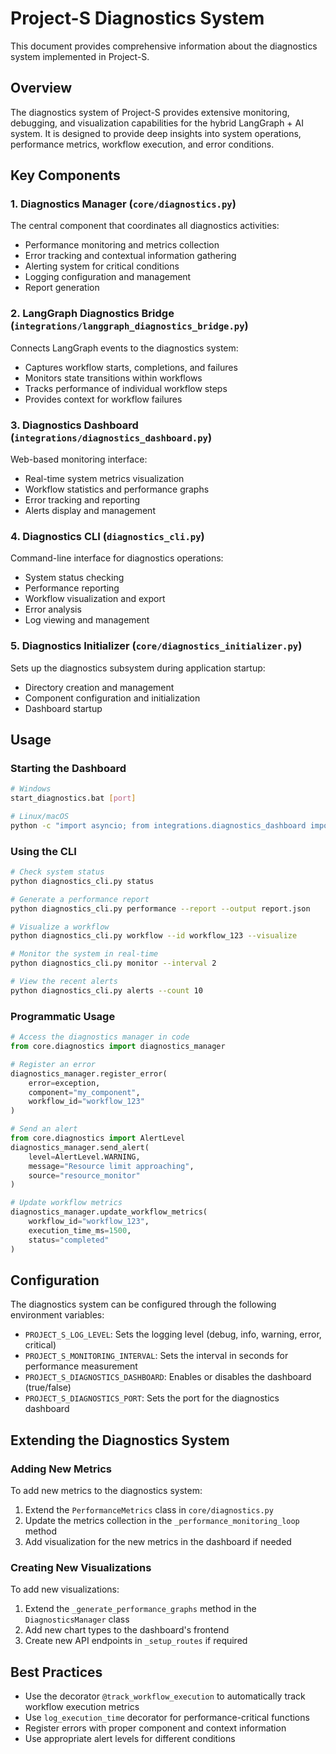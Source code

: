 # Project-S Diagnostics System

This document provides comprehensive information about the diagnostics system implemented in Project-S.

## Overview

The diagnostics system of Project-S provides extensive monitoring, debugging, and visualization capabilities for the hybrid LangGraph + AI system. It is designed to provide deep insights into system operations, performance metrics, workflow execution, and error conditions.

## Key Components

### 1. Diagnostics Manager (`core/diagnostics.py`)

The central component that coordinates all diagnostics activities:

- Performance monitoring and metrics collection
- Error tracking and contextual information gathering
- Alerting system for critical conditions
- Logging configuration and management
- Report generation

### 2. LangGraph Diagnostics Bridge (`integrations/langgraph_diagnostics_bridge.py`)

Connects LangGraph events to the diagnostics system:

- Captures workflow starts, completions, and failures
- Monitors state transitions within workflows
- Tracks performance of individual workflow steps
- Provides context for workflow failures

### 3. Diagnostics Dashboard (`integrations/diagnostics_dashboard.py`)

Web-based monitoring interface:

- Real-time system metrics visualization
- Workflow statistics and performance graphs
- Error tracking and reporting
- Alerts display and management

### 4. Diagnostics CLI (`diagnostics_cli.py`)

Command-line interface for diagnostics operations:

- System status checking
- Performance reporting
- Workflow visualization and export
- Error analysis
- Log viewing and management

### 5. Diagnostics Initializer (`core/diagnostics_initializer.py`)

Sets up the diagnostics subsystem during application startup:

- Directory creation and management
- Component configuration and initialization
- Dashboard startup

## Usage

### Starting the Dashboard

```bash
# Windows
start_diagnostics.bat [port]

# Linux/macOS
python -c "import asyncio; from integrations.diagnostics_dashboard import dashboard, start_dashboard; asyncio.run(start_dashboard())"
```

### Using the CLI

```bash
# Check system status
python diagnostics_cli.py status

# Generate a performance report
python diagnostics_cli.py performance --report --output report.json

# Visualize a workflow
python diagnostics_cli.py workflow --id workflow_123 --visualize

# Monitor the system in real-time
python diagnostics_cli.py monitor --interval 2

# View the recent alerts
python diagnostics_cli.py alerts --count 10
```

### Programmatic Usage

```python
# Access the diagnostics manager in code
from core.diagnostics import diagnostics_manager

# Register an error
diagnostics_manager.register_error(
    error=exception,
    component="my_component",
    workflow_id="workflow_123"
)

# Send an alert
from core.diagnostics import AlertLevel
diagnostics_manager.send_alert(
    level=AlertLevel.WARNING,
    message="Resource limit approaching",
    source="resource_monitor"
)

# Update workflow metrics
diagnostics_manager.update_workflow_metrics(
    workflow_id="workflow_123",
    execution_time_ms=1500,
    status="completed"
)
```

## Configuration

The diagnostics system can be configured through the following environment variables:

- `PROJECT_S_LOG_LEVEL`: Sets the logging level (debug, info, warning, error, critical)
- `PROJECT_S_MONITORING_INTERVAL`: Sets the interval in seconds for performance measurement
- `PROJECT_S_DIAGNOSTICS_DASHBOARD`: Enables or disables the dashboard (true/false)
- `PROJECT_S_DIAGNOSTICS_PORT`: Sets the port for the diagnostics dashboard

## Extending the Diagnostics System

### Adding New Metrics

To add new metrics to the diagnostics system:

1. Extend the `PerformanceMetrics` class in `core/diagnostics.py`
2. Update the metrics collection in the `_performance_monitoring_loop` method
3. Add visualization for the new metrics in the dashboard if needed

### Creating New Visualizations

To add new visualizations:

1. Extend the `_generate_performance_graphs` method in the `DiagnosticsManager` class
2. Add new chart types to the dashboard's frontend
3. Create new API endpoints in `_setup_routes` if required

## Best Practices

- Use the decorator `@track_workflow_execution` to automatically track workflow execution metrics
- Use `log_execution_time` decorator for performance-critical functions
- Register errors with proper component and context information
- Use appropriate alert levels for different conditions
